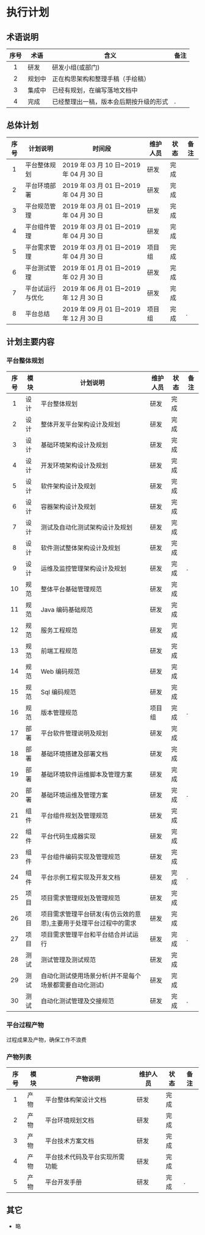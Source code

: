 # 执行计划

## 术语说明

| 序号 | 术语   | 含义                                   | 备注 |
| :--: | ------ | -------------------------------------- | ---- |
|  1   | 研发   | 研发小组(或部门)                       |      |
|  2   | 规划中 | 正在构思架构和整理手稿（手绘稿）       |      |
|  3   | 集成中 | 已经有规划，在编写落地文档中           |      |
|  4   | 完成   | 已经整理出一稿，版本会后期按升级的形式 | .    |

## 总体计划

| 序号 | 计划说明         | 时间段                                  | 维护人员 | 状态   | 备注 |
| :--: | ---------------- | --------------------------------------- | -------- | ------ | ---- |
|  1   | 平台整体规划     | 2019 年 03 月 10 日~2019 年 04 月 30 日 | 研发     | 完成   |      |
|  2   | 平台环境部署     | 2019 年 03 月 01 日~2019 年 04 月 30 日 | 研发     | 完成   |      |
|  3   | 平台规范管理     | 2019 年 03 月 01 日~2019 年 04 月 30 日 | 研发     | 完成   |      |
|  4   | 平台组件管理     | 2019 年 03 月 01 日~2019 年 04 月 30 日 | 研发     | 完成   |      |
|  5   | 平台需求管理     | 2019 年 03 月 01 日~2019 年 04 月 30 日 | 项目组   | 完成   |      |
|  6   | 平台测试管理     | 2019 年 01 月 01 日~2019 年 02 月 30 日 | 研发     | 完成   |      |
|  7   | 平台试运行与优化 | 2019 年 06 月 01 日~2019 年 12 月 30 日 | 研发     | 完成 |      |
|  8   | 平台总结         | 2019 年 09 月 01 日~2019 年 12 月 30 日 | 项目组   | 完成 | .    |

## 计划主要内容

### 平台整体规划

| 序号 | 模块 | 计划说明                                                          | 维护人员 | 状态   | 备注 |
| :--: | ---- | ----------------------------------------------------------------- | -------- | ------ | ---- |
|  1   | 设计 | 平台整体规划                                                      | 研发     | 完成   |      |
|  2   | 设计 | 整体开发平台架构设计及规划                                        | 研发     | 完成   |      |
|  3   | 设计 | 基础环境架构设计及规划                                            | 研发     | 完成   |      |
|  4   | 设计 | 开发环境架构设计及规划                                            | 研发     | 完成   |      |
|  5   | 设计 | 软件架构设计及规划                                                | 研发     | 完成   |      |
|  6   | 设计 | 容器架构设计及规划                                                | 研发     | 完成   |      |
|  7   | 设计 | 测试及自动化测试架构设计及规划                                    | 研发     | 完成   |      |
|  8   | 设计 | 软件测试整体架构设计及规划                                        | 研发     | 完成   |      |
|  9   | 设计 | 运维及监控管理架构设计及规划                                      | 研发     | 完成   | .    |
|  10  | 规范 | 整体平台基础管理规范                                              | 研发     | 完成   |      |
|  11  | 规范 | Java 编码基础规范                                                 | 研发     | 完成   |      |
|  12  | 规范 | 服务工程规范                                                      | 研发     | 完成   |      |
|  13  | 规范 | 前端工程规范                                                      | 研发     | 完成   |      |
|  14  | 规范 | Web 编码规范                                                      | 研发     | 完成   |      |
|  15  | 规范 | Sql 编码规范                                                      | 研发     | 完成   |      |
|  16  | 规范 | 版本管理规范                                                      | 项目组   | 完成   | .    |
|  17  | 部署 | 平台软件管理说明及规划                                            | 研发     | 完成   |      |
|  18  | 部署 | 基础环境搭建及部署文档                                            | 研发     | 完成   |      |
|  19  | 部署 | 基础环境软件运维脚本及管理方案                                    | 研发     | 完成 |      |
|  20  | 部署 | 基础环境运维及管理方案                                            | 研发     | 完成   | .    |
|  21  | 组件 | 平台组件规划及管理规范                                            | 研发     | 完成   |      |
|  22  | 组件 | 平台代码生成器实现                                                | 研发     | 完成   |      |
|  23  | 组件 | 平台组件编码实现及管理规范                                        | 研发     | 完成   |      |
|  24  | 组件 | 平台示例工程实现及开发文档                                        | 研发     | 完成   | .    |
|  25  | 项目 | 项目需求管理规划及管理规范                                        | 研发     | 完成   |      |
|  26  | 项目 | 项目需求管理平台研发(有仿云效的意思),主要用于处理平台过程中的需求 | 研发     | 完成   |      |
|  27  | 项目 | 项目需求管理平台和平台结合并试运行                                | 研发     | 完成   | .    |
|  28  | 测试 | 测试管理及测试规范                                                | 研发     | 完成   |      |
|  29  | 测试 | 自动化测试使用场景分析(并不是每个场景都需要自动化测试)            | 研发     | 完成   |      |
|  30  | 测试 | 自动化测试管理及交接规范                                          | 研发     | 完成 | .    |

### 平台过程产物

过程成果及产物，确保工作不浪费

### 产物列表

| 序号 | 模块 | 产物说明                       | 维护人员 | 状态 | 备注 |
| :--: | ---- | ------------------------------ | -------- | ---- | ---- |
|  1   | 产物 | 平台整体构架设计文档           | 研发     | 完成 |      |
|  2   | 产物 | 平台环境规划文档               | 研发     | 完成 |      |
|  3   | 产物 | 平台技术方案文档               | 研发     | 完成 |      |
|  4   | 产物 | 平台技术代码及平台实现所需功能 | 研发     | 完成 |      |
|  5   | 产物 | 平台开发手册                   | 研发     | 完成 | .    |

## 其它

- 略
